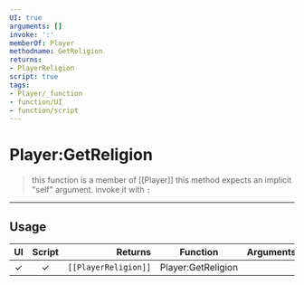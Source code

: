 ```yaml
---
UI: true
arguments: []
invoke: ':'
memberOf: Player
methodname: GetReligion
returns:
- PlayerReligion
script: true
tags:
- Player/_function
- function/UI
- function/script
---
```

# Player:GetReligion
> this function is a member of [[Player]]
> this method expects an implicit "self" argument. invoke it with `:`
-----
## Usage
|  UI | Script | Returns | Function | Arguments |
|:---:|:------:|-------:|:--------:|:---------|
|✓|✓|<code>[[PlayerReligion]]<code/>|Player:GetReligion||
